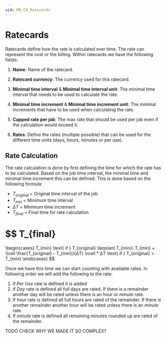 ```yaml
---
uid: MO_CB_Ratecards
---
```


# Ratecards

Ratecards define how the rate is calculated over time. The rate can represent the cost or the billing. Within ratecards we have the following fields:

1. **Name**: Name of the ratecard.

1. **Ratecard currency**: The currency used for this ratecard.

1. **Minimal time interval** & **Minimal time interval unit**: The minimal time interval that needs to be used to calculate the rate.

1. **Minimal time increment** & **Minimal time increment unit**: The minimal increments that have to be used when calculating the rate.

1. **Capped rate per job**: The max rate that should be used per job even if the calculation would exceed it.

1. **Rates**: Define the rates (multiple possible) that can be used for the different time units (days, hours, minutes or per use).

## Rate Calculation

The rate calculation is done by first defining the time for which the rate has to be calculated. Based on the job time interval, the minimal time and minimal time increment this can be defined. This is done based on the following formula:

- $T_{original}$ = Original time interval of the job
- $T_{min}$ = Minimum time interval
- $ΔT$ = Minimum time increment
- $T_{final}$ = Final time for rate calculation

$$
T_{final}
=
\begin{cases}
T_{min} \text{ if } T_{original} \leqslant T_{min}\\
T_{min} + \lceil \frac{T_{original} - T_{min}}{ΔT} \rceil * ΔT \text{ if } T_{original} > T_{min}
\end{cases}
$$

Once we have this time we can start counting with available rates. In following order we will add the following to the rate:

1. if *Per Use* rate is defined it is added
1. if *Day* rate is defined all full days are rated. If there is a remainder another day will be rated unless there is an *hour* or *minute* rate.
1. If *hour* rate is defined all full hours are rated of the remainder. If there is another remainder another hour will be rated unless there is an *minute* rate.
1. If *minute* rate is defined all remaining minutes rounded up are rated of the remainder.

TODO CHECK WHY WE MADE IT SO COMPLEX?